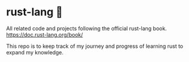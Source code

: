# rust-lang :crab:
All related code and projects following the official rust-lang book. https://doc.rust-lang.org/book/

This repo is to keep track of my journey and progress of learning rust to expand my knowledge.
